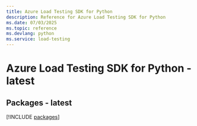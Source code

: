 ```yaml
---
title: Azure Load Testing SDK for Python
description: Reference for Azure Load Testing SDK for Python
ms.date: 07/03/2025
ms.topic: reference
ms.devlang: python
ms.service: load-testing
---
```

# Azure Load Testing SDK for Python - latest

## Packages - latest
[!INCLUDE [packages](load-testing-index.md)]